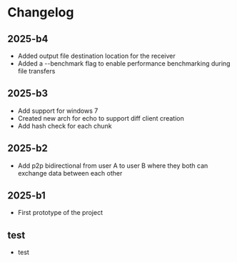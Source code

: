 # Changelog

## 2025-b4
- Added output file destination location for the receiver
- Added a --benchmark flag to enable performance benchmarking during file transfers

## 2025-b3
- Add support for windows 7
- Created new arch for echo to support diff client creation
- Add hash check for each chunk

## 2025-b2
- Add p2p bidirectional from user A to user B where they both can exchange data between each other 

## 2025-b1
- First prototype of the project

## test
- test
